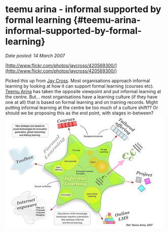 # teemu arina - informal supported by formal learning {#teemu-arina-informal-supported-by-formal-learning}

_Date posted: 14 March 2007_

[http://www.flickr.com/photos/jaycross/420569300/](http://www.flickr.com/photos/jaycross/420569300/)

Picked this up from [Jay Cross](http://informl.com/?p=722). Most organisations approach informal learning by looking at how it can support formal learning (courses etc). [Teemu Arina](http://tarina.blogging.fi/) has taken the opposite viewpoint and put informal learning at the centre. But... most organisations have a learning culture (if they have one at all) that is based on formal learning and on training records. Might putting informal learning at the centre be too much of a culture shift?? Or should we be proposing this as the end point, with stages in-between? [![Teemu Arina: Informal learning](./exportlc.php_files/420569300_aa925cb602.jpg "Teemu Arina: Informal Learning")](http://www.flickr.com/photos/jaycross/420569300/)